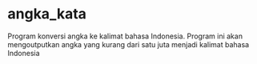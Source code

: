 # angka_kata
Program konversi angka ke kalimat bahasa Indonesia.
Program ini akan mengoutputkan angka yang kurang dari satu juta menjadi kalimat bahasa Indonesia
